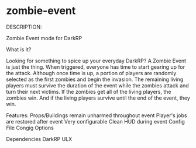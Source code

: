 # zombie-event

DESCRIPTION:

Zombie Event mode for DarkRP

What is it?

Looking for something to spice up your everyday DarkRP? A Zombie Event is just the thing. When triggered, everyone has time to start gearing up for the attack. Although once time is up, a portion of players are randomly selected as the first zombies and begin the invasion. The remaining living players must survive the duration of the event while the zombies attack and turn their next victims. If the zombies get all of the living players, the zombies win. And if the living players survive until the end of the event, they win.

Features:
Props/Buildings remain unharmed throughout event
Player's jobs are restored after event
Very configurable
Clean HUD during event
Config File
Congig Options

Dependencies
DarkRP
ULX
